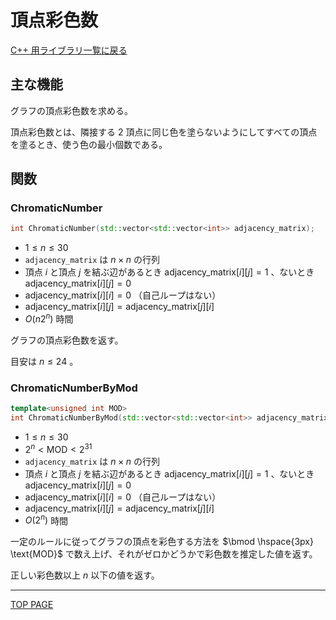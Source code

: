 # 頂点彩色数

[C++ 用ライブラリ一覧に戻る](../index.md)

## 主な機能

グラフの頂点彩色数を求める。

頂点彩色数とは、隣接する $2$ 頂点に同じ色を塗らないようにしてすべての頂点を塗るとき、使う色の最小個数である。

## 関数

### ChromaticNumber

```c++
int ChromaticNumber(std::vector<std::vector<int>> adjacency_matrix);
```

- $1 \leq n \leq 30$
- `adjacency_matrix` は $n \times n$ の行列
- 頂点 $i$ と頂点 $j$ を結ぶ辺があるとき $\text{adjacency\_matrix}[i][j]=1$ 、ないとき $\text{adjacency\_matrix}[i][j]=0$
- $\text{adjacency\_matrix}[i][i]=0$  （自己ループはない）
- $\text{adjacency\_matrix}[i][j]=\text{adjacency\_matrix}[j][i]$
- $O(n 2^n)$ 時間

グラフの頂点彩色数を返す。

目安は $n\leq 24$ 。

### ChromaticNumberByMod

```c++
template<unsigned int MOD>
int ChromaticNumberByMod(std::vector<std::vector<int>> adjacency_matrix);
```

- $1 \leq n \leq 30$
- $2^n \lt \text{MOD} \lt 2^{31}$
- `adjacency_matrix` は $n \times n$ の行列
- 頂点 $i$ と頂点 $j$ を結ぶ辺があるとき $\text{adjacency\_matrix}[i][j]=1$ 、ないとき $\text{adjacency\_matrix}[i][j]=0$
- $\text{adjacency\_matrix}[i][i]=0$  （自己ループはない）
- $\text{adjacency\_matrix}[i][j]=\text{adjacency\_matrix}[j][i]$
- $O(2^n)$ 時間

一定のルールに従ってグラフの頂点を彩色する方法を $\bmod \hspace{3px} \text{MOD}$ で数え上げ、それがゼロかどうかで彩色数を推定した値を返す。

正しい彩色数以上 $n$ 以下の値を返す。

---

[TOP PAGE](https://nachiavivias.github.io/cp-library/)


<script type="text/x-mathjax-config">MathJax.Hub.Config({tex2jax:{inlineMath:[['\$','\$']],processEscapes:true},CommonHTML: {matchFontHeight:false}});</script>
<script type="text/javascript" async src="https://cdnjs.cloudflare.com/ajax/libs/mathjax/2.7.1/MathJax.js?config=TeX-MML-AM_CHTML"></script>
